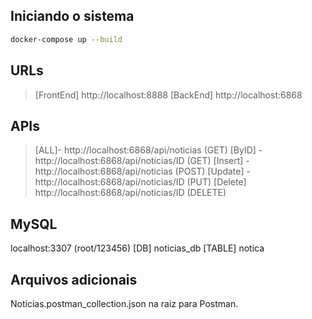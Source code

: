 
## Iniciando o sistema
```bash
docker-compose up --build
```

## URLs
> [FrontEnd] http://localhost:8888
> [BackEnd] http://localhost:6868

## APIs
> [ALL]- http://localhost:6868/api/noticias (GET)
> [ByID] - http://localhost:6868/api/noticias/ID (GET)
> [Insert] - http://localhost:6868/api/noticias (POST)
> [Update] - http://localhost:6868/api/noticias/ID (PUT)
> [Delete] http://localhost:6868/api/noticias/ID (DELETE) 

## MySQL
localhost:3307 (root/123456)
[DB] noticias_db
[TABLE] notica

## Arquivos adicionais
Noticias.postman_collection.json na raiz para Postman.